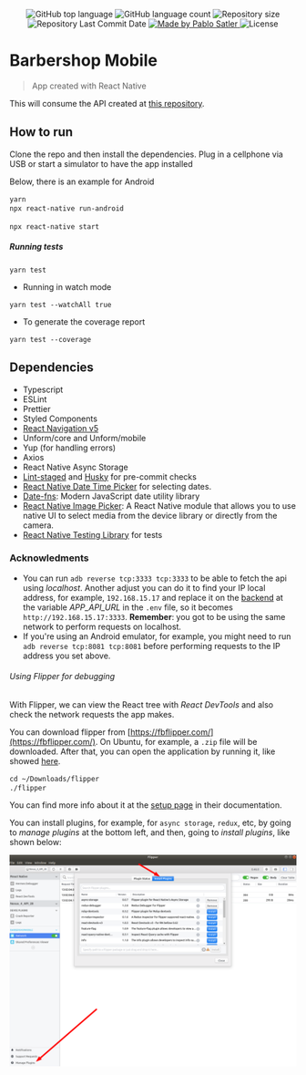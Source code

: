 
<p align="center">
  <img alt="GitHub top language" src="https://img.shields.io/github/languages/top/psatler/barbershop-mobile.svg">

  <img alt="GitHub language count" src="https://img.shields.io/github/languages/count/psatler/barbershop-mobile.svg">

  <img alt="Repository size" src="https://img.shields.io/github/repo-size/psatler/barbershop-mobile.svg">

  <img alt="Repository Last Commit Date" src="https://img.shields.io/github/last-commit/psatler/barbershop-mobile?color=blue">

  <a href="https://www.linkedin.com/in/pablosatler/">
    <img alt="Made by Pablo Satler" src="https://img.shields.io/badge/made%20by-Pablo%20Satler-blue">
  </a>

  <img alt="License" src="https://img.shields.io/github/license/psatler/barbershop-mobile?color=blue">

</p>

# Barbershop Mobile
> App created with React Native

This will consume the API created at [this repository](https://github.com/psatler/barbershop-backend).



## How to run

Clone the repo and then install the dependencies. Plug in a cellphone via USB or start a simulator to have the app installed

Below, there is an example for Android

```
yarn
npx react-native run-android

npx react-native start
```

##### Running tests

```
yarn test
```
- Running in watch mode

```
yarn test --watchAll true
```
- To generate the coverage report

```
yarn test --coverage
```

## Dependencies

- Typescript
- ESLint
- Prettier
- Styled Components
- [React Navigation v5](https://reactnavigation.org/)
- Unform/core and Unform/mobile
- Yup (for handling errors)
- Axios
- React Native Async Storage
- [Lint-staged](https://github.com/okonet/lint-staged) and [Husky](https://github.com/typicode/husky) for pre-commit checks
- [React Native Date Time Picker](https://github.com/react-native-community/datetimepicker) for selecting dates.
- [Date-fns](https://github.com/date-fns/date-fns): Modern JavaScript date utility library
- [React Native Image Picker](https://github.com/react-native-community/react-native-image-picker): A React Native module that allows you to use native UI to select media from the device library or directly from the camera.
- [React Native Testing Library](https://callstack.github.io/react-native-testing-library/) for tests
<!-- -
- Polished
- React Spring -->



### Acknowledments

- You can run `adb reverse tcp:3333 tcp:3333` to be able to fetch the api using _localhost_. Another adjust you can do it to find your IP local address, for example,
`192.168.15.17` and replace it on the [backend](https://github.com/psatler/barbershop-backend) at the variable _APP_API_URL_ in the `.env` file, so it becomes
`http://192.168.15.17:3333`. **Remember**: you got to be using the same network to perform requests on localhost.
- If you're using an Android emulator, for example, you might need to run `adb reverse tcp:8081 tcp:8081` before performing requests to the IP address you set above.

###### Using Flipper for debugging

With Flipper, we can view the React tree with _React DevTools_ and also check the network requests the app makes.

You can download flipper from [https://fbflipper.com/](https://fbflipper.com/). On Ubuntu, for example, a `.zip` file will be downloaded. After that, you can open the application by running it, like showed [here](https://github.com/facebook/flipper/issues/1058#issuecomment-620043782).

```
cd ~/Downloads/flipper
./flipper
```
You can find more info about it at the [setup page](https://fbflipper.com/docs/getting-started/react-native) in their documentation.

You can install plugins, for example, for `async storage`, `redux`, etc, by going to _manage plugins_  at the bottom left, and then, going to _install plugins_, like shown below:

<!-- <p align="center" style="display: flex; align-items: center; justify-content: space-around;"> -->
<p align="center" style="display: flex; align-items: center; justify-content: space-around;">
    <img alt="Flipper" src=".github-assets/flipper-install-plugins.png" width="660px" />
</p>


